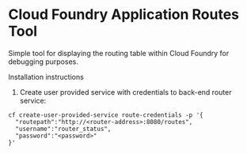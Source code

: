 # Cloud Foundry Application Routes Tool
Simple tool for displaying the routing table within Cloud Foundry for debugging purposes.

Installation instructions
1. Create user provided service with credentials to back-end router service:
  ```
  cf create-user-provided-service route-credentials -p '{
    "routepath":"http://<router-address>:8080/routes",
    "username":"router_status",
    "password":"<password>"
  }'
  ```
